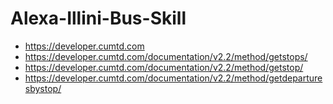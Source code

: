 # Alexa-Illini-Bus-Skill

- https://developer.cumtd.com
- https://developer.cumtd.com/documentation/v2.2/method/getstops/
- https://developer.cumtd.com/documentation/v2.2/method/getstop/
- https://developer.cumtd.com/documentation/v2.2/method/getdeparturesbystop/
